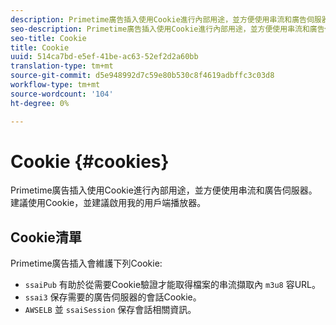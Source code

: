 ```yaml
---
description: Primetime廣告插入使用Cookie進行內部用途，並方便使用串流和廣告伺服器。
seo-description: Primetime廣告插入使用Cookie進行內部用途，並方便使用串流和廣告伺服器。
seo-title: Cookie
title: Cookie
uuid: 514ca7bd-e5ef-41be-ac63-52ef2d2a60bb
translation-type: tm+mt
source-git-commit: d5e948992d7c59e80b530c8f4619adbffc3c03d8
workflow-type: tm+mt
source-wordcount: '104'
ht-degree: 0%

---
```



# Cookie {#cookies}

Primetime廣告插入使用Cookie進行內部用途，並方便使用串流和廣告伺服器。  建議使用Cookie，並建議啟用我的用戶端播放器。

## Cookie清單

Primetime廣告插入會維護下列Cookie:

* `ssaiPub` 有助於從需要Cookie驗證才能取得檔案的串流擷取內 `m3u8` 容URL。
* `ssai3` 保存需要的廣告伺服器的會話Cookie。
* `AWSELB` 並 `ssaiSession` 保存會話相關資訊。